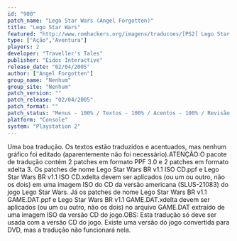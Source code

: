 ```yaml
---
id: "900"
patch_name: "Lego Star Wars (Angel Forgotten)"
title: "Lego Star Wars"
featured: "http://www.romhackers.org/imagens/traducoes/[PS2] Lego Star Wars - Angel Forgotten - 1.jpg"
type: ["Ação","Aventura"]
players: 2
developer: "Traveller's Tales"
publisher: "Eidos Interactive"
release_date: "02/04/2005"
author: ["Angel Forgotten"]
group_name: "Nenhum"
group_site: "Nenhum"
patch_version: ""
patch_release: "02/04/2005"
patch_format: ""
patch_status: "Menus - 100% / Textos - 100% / Acentos - 100% / Revisão - 100%"
platform: "Console"
system: "Playstation 2"
---
```


Uma boa tradução. Os textos estão traduzidos e acentuados, mas nenhum gráfico foi editado (aparentemente não foi necessário).ATENÇÃO:O pacote de tradução contém 2 patches em formato PPF 3.0 e 2 patches em formato xdelta 3. Os patches de nome Lego Star Wars BR v1.1 ISO CD.ppf e Lego Star Wars BR v1.1 ISO CD.xdelta devem ser aplicados (ou um ou outro, não os dois) em uma imagem ISO do CD da versão americana (SLUS-21083) do jogo Lego Star Wars. Já os patches de nome Lego Star Wars BR v1.1 GAME.DAT.ppf e Lego Star Wars BR v1.1 GAME.DAT.xdelta devem ser aplicados (ou um ou outro, não os dois) no arquivo GAME.DAT extraído de uma imagem ISO da versão CD do jogo.OBS: Esta tradução só deve ser usada com a versão CD do jogo. Existe uma versão do jogo convertida para DVD, mas a tradução não funcionará nela.